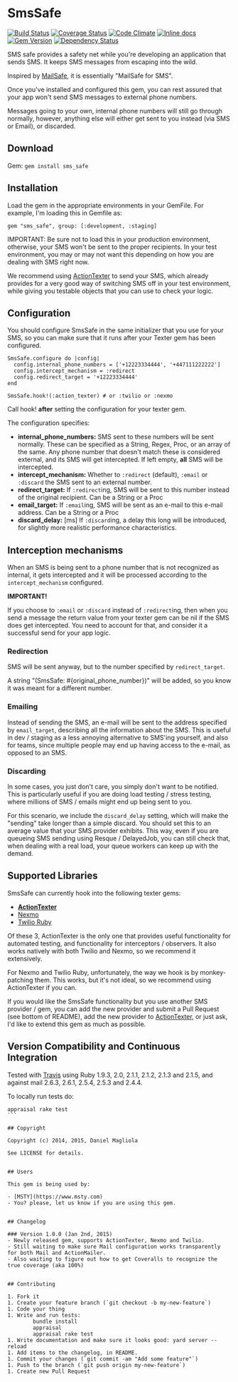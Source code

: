 # SmsSafe

[![Build Status](https://travis-ci.org/dmagliola/sms_safe.svg?branch=master)](https://travis-ci.org/dmagliola/sms_safe)
[![Coverage Status](https://coveralls.io/repos/dmagliola/sms_safe/badge.png?branch=master)](https://coveralls.io/r/dmagliola/sms_safe?branch=master)
[![Code Climate](https://codeclimate.com/github/dmagliola/sms_safe/badges/gpa.svg)](https://codeclimate.com/github/dmagliola/sms_safe)
[![Inline docs](http://inch-ci.org/github/dmagliola/sms_safe.svg?branch=master&style=flat)](http://inch-ci.org/github/dmagliola/sms_safe)
[![Gem Version](https://badge.fury.io/rb/sms_safe.png)](http://badge.fury.io/rb/sms_safe)
[![Dependency Status](https://gemnasium.com/dmagliola/sms_safe.svg)](https://gemnasium.com/dmagliola/sms_safe)


SMS safe provides a safety net while you're developing an application that sends SMS.
It keeps SMS messages from escaping into the wild.

Inspired by [MailSafe](https://rubygems.org/gems/mail_safe), it is essentially "MailSafe for SMS".

Once you've installed and configured this gem, you can rest assured that your app won't send
SMS messages to external phone numbers.

Messages going to your own, internal phone numbers will still go through normally, however, anything else will
either get sent to you instead (via SMS or Email), or discarded.

## Download

Gem: `gem install sms_safe`

## Installation

Load the gem in the appropriate environments in your GemFile. For example, I'm loading this in Gemfile as:

  `gem "sms_safe", group: [:development, :staging]`

IMPORTANT: Be sure not to load this in your production environment, otherwise, your SMS won't be sent to the proper
recipients. In your test environment, you may or may not want this depending on how you are dealing with SMS right now.

We recommend using [ActionTexter](https://rubygems.org/gems/action_texter) to send your SMS, which already provides
for a very good way of switching SMS off in your test environment, while giving you testable objects that you can use
to check your logic.


## Configuration

You should configure SmsSafe in the same initializer that you use for your SMS, so you can make sure that it runs
after your Texter gem has been configured.

```
SmsSafe.configure do |config|
  config.internal_phone_numbers = ['+12223334444', '+447111222222']
  config.intercept_mechanism = :redirect
  config.redirect_target = '+12223334444'
end

SmsSafe.hook!(:action_texter) # or :twilio or :nexmo

```

Call hook! **after** setting the configuration for your texter gem.

The configuration specifies:

- **internal_phone_numbers:** SMS sent to these numbers will be sent normally. These can be specified
       as a String, Regex, Proc, or an array of the same. Any phone number that doesn't match these is
       considered external, and its SMS will get intercepted. If left empty, **all** SMS will be intercepted.
- **intercept_mechanism:** Whether to `:redirect` (default), `:email` or `:discard` the SMS sent to an external number.
- **redirect_target:** If `:redirect`ing, SMS will be sent to this number instead of the original recipient.
      Can be a String or a Proc
- **email_target:** If `:email`ing, SMS will be sent as an e-mail to this e-mail address. Can be a String or a Proc
- **discard_delay:** [ms] If `:discard`ing, a delay this long will be introduced, for slightly more realistic
      performance characteristics.


## Interception mechanisms

When an SMS is being sent to a phone number that is not recognized as internal, it gets intercepted
and it will be processed according to the `intercept_mechanism` configured.

**IMPORTANT!**

If you choose to `:email` or `:discard` instead of `:redirect`ing, then when you send a message
the return value from your texter gem can be nil if the SMS does get intercepted.
You need to account for that, and consider it a successful send for your app logic.


### Redirection

SMS will be sent anyway, but to the number specified by `redirect_target`.

A string "(SmsSafe: #{original_phone_number})" will be added, so you know it was meant for a different number.

### Emailing

Instead of sending the SMS, an e-mail will be sent to the address specified by `email_target`, describing all the information about the SMS.
This is useful in dev / staging as a less annoying alternative to SMS'ing yourself, and also
for teams, since multiple people may end up having access to the e-mail, as opposed to an SMS.

### Discarding

In some cases, you just don't care, you simply don't want to be notified. This is particularly useful
if you are doing load testing / stress testing, where millions of SMS / emails might end up being sent to you.

For this scenario, we include the `discard_delay` setting, which will make the "sending" take longer
than a simple discard. You should set this to an average value that your SMS provider exhibits. This way,
even if you are queueing SMS sending using Resque / DelayedJob, you can still check that, when dealing with
a real load, your queue workers can keep up with the demand.


## Supported Libraries

SmsSafe can currently hook into the following texter gems:

- **[ActionTexter](https://rubygems.org/gems/action_texter)**
- [Nexmo](https://rubygems.org/gems/nexmo)
- [Twilio Ruby](https://rubygems.org/gems/twilio-ruby)

Of these 3, ActionTexter is the only one that provides useful functionality for automated testing,
and functionality for interceptors / observers. It also works natively with both Twilio and Nexmo,
so we recommend it extensively.

For Nexmo and Twilio Ruby, unfortunately, the way we hook is by monkey-patching them. This works,
but it's not ideal, so we recommend using ActionTexter if you can.

If you would like the SmsSafe functionality but you use another SMS provider / gem, you can add the new provider
and submit a Pull Request (see bottom of README), add the new provider to [ActionTexter](https://github.com/watu/action_texter),
or just ask, I'd like to extend this gem as much as possible.


## Version Compatibility and Continuous Integration

Tested with [Travis](https://travis-ci.org/dmagliola/sms_safe) using Ruby 1.9.3, 2.0, 2.1.1, 2.1.2, 2.1.3 and 2.1.5,
 and against mail 2.6.3, 2.6.1, 2.5.4, 2.5.3 and 2.4.4.

To locally run tests do:

````
appraisal rake test
```

## Copyright

Copyright (c) 2014, 2015, Daniel Magliola

See LICENSE for details.


## Users

This gem is being used by:

- [MSTY](https://www.msty.com)
- You? please, let us know if you are using this gem.


## Changelog

### Version 1.0.0 (Jan 2nd, 2015)
- Newly released gem, supports ActionTexter, Nexmo and Twilio.
- Still waiting to make sure Mail configuration works transparently for both Mail and ActionMailer.
- Also waiting to figure out how to get Coveralls to recognize the true coverage (aka 100%)


## Contributing

1. Fork it
1. Create your feature branch (`git checkout -b my-new-feature`)
1. Code your thing
1. Write and run tests:
        bundle install
        appraisal
        appraisal rake test
1. Write documentation and make sure it looks good: yard server --reload
1. Add items to the changelog, in README.
1. Commit your changes (`git commit -am "Add some feature"`)
1. Push to the branch (`git push origin my-new-feature`)
1. Create new Pull Request
